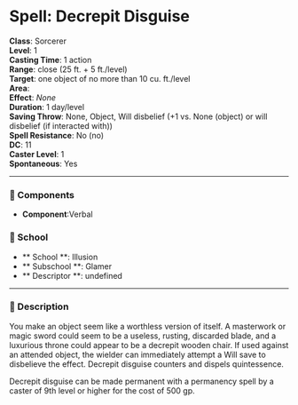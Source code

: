 
# Spell: Decrepit Disguise
**Class**: Sorcerer  
**Level**: 1  
**Casting Time**: 1 action  
**Range**: close (25 ft. + 5 ft./level)  
**Target**: one object of no more than 10 cu. ft./level  
**Area**:   
**Effect**: _None_  
**Duration**: 1 day/level  
**Saving Throw**: None, Object, Will disbelief (+1 vs. None (object) or will disbelief (if interacted with))  
**Spell Resistance**: No (no)  
**DC**: 11  
**Caster Level**: 1  
**Spontaneous**: Yes

---

### 🔮 Components
- **Component**:Verbal

### 🏫 School
- ** School **: Illusion
- ** Subschool **: Glamer
- ** Descriptor **: undefined
---

### 📜 Description
You make an object seem like a worthless version of itself. A masterwork or magic sword could seem to be a useless, rusting, discarded blade, and a luxurious throne could appear to be a decrepit wooden chair. If used against an attended object, the wielder can immediately attempt a Will save to disbelieve the effect. Decrepit disguise counters and dispels quintessence.

Decrepit disguise can be made permanent with a permanency spell by a caster of 9th level or higher for the cost of 500 gp.
